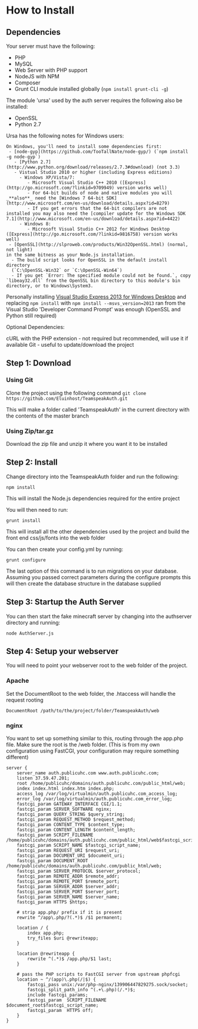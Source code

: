 How to Install
==============

Dependencies
------------

Your server must have the following:

- PHP
- MySQL
- Web Server with PHP support
- NodeJS with NPM
- Composer
- Grunt CLI module installed globally (`npm install grunt-cli -g`)

The module 'ursa' used by the auth server requires the following also be installed:

- OpenSSL
- Python 2.7

Ursa has the following notes for Windows users:

    On Windows, you'll need to install some dependencies first:
     - [node-gyp](https://github.com/TooTallNate/node-gyp/) (`npm install -g node-gyp`)
       - [Python 2.7](http://www.python.org/download/releases/2.7.3#download) (not 3.3)
       - Vistual Studio 2010 or higher (including Express editions)
         - Windows XP/Vista/7:
            - Microsoft Visual Studio C++ 2010 ([Express](http://go.microsoft.com/?linkid=9709949) version works well)
            - For 64-bit builds of node and native modules you will _**also**_ need the [Windows 7 64-bit SDK](http://www.microsoft.com/en-us/download/details.aspx?id=8279)
            - If you get errors that the 64-bit compilers are not installed you may also need the [compiler update for the Windows SDK 7.1](http://www.microsoft.com/en-us/download/details.aspx?id=4422)
         - Windows 8:
            - Microsoft Visual Studio C++ 2012 for Windows Desktop ([Express](http://go.microsoft.com/?linkid=9816758) version works well)
     - [OpenSSL](http://slproweb.com/products/Win32OpenSSL.html) (normal, not light)
    in the same bitness as your Node.js installation.
      - The build script looks for OpenSSL in the default install directory  
      (`C:\OpenSSL-Win32` or `C:\OpenSSL-Win64`)
      - If you get `Error: The specified module could not be found.`, copy `libeay32.dll` from the OpenSSL bin directory to this module's bin directory, or to Windows\System3.

Personally installing [Visual Studio Express 2013 for Windows Desktop](http://www.visualstudio.com/downloads/download-visual-studio-vs) and replacing `npm install` with `npm install --msvs_version=2013` ran from the Visual Studio 'Developer Command Prompt' was enough (OpenSSL and Python still required)

Optional Dependencies:

cURL with the PHP extension - not required but recommended, will use it if available
Git - useful to update/download the project

Step 1: Download
----------------

### Using Git

Clone the project using the following command `git clone https://github.com/Eluinhost/TeamspeakAuth.git`

This will make a folder called 'TeamspeakAuth' in the current directory with the contents of the master branch

### Using Zip/tar.gz

Download the zip file and unzip it where you want it to be installed

Step 2: Install
---------------

Change directory into the TeamspeakAuth folder and run the following:

`npm install`

This will install the Node.js dependencies required for the entire project

You will then need to run:

`grunt install`

This will install all the other dependencies used by the project and build the front end css/js/fonts into the web folder

You can then create your config.yml by running:

`grunt configure`

The last option of this command is to run migrations on your database. 
Assuming you passed correct parameters during the configure prompts this will then create the database structure in the database supplied

Step 3: Startup the Auth Server
-------------------------------

You can then start the fake minecraft server by changing into the authserver directory and running:

`node AuthServer.js`

Step 4: Setup your webserver
----------------------------

You will need to point your webserver root to the web folder of the project. 

### Apache

Set the DocumentRoot to the web folder, the .htaccess will handle the request rooting

    DocumentRoot /path/to/the/project/folder/TeamspeakAuth/web
    
### nginx

You want to set up something similar to this, routing through the app.php file. Make sure the root is the /web folder. (This is from my own configuration using FastCGI, your configuration may require something different)

    server {
        server_name auth.publicuhc.com www.auth.publicuhc.com;
        listen 37.59.47.201;
        root /home/publicuhc/domains/auth.publicuhc.com/public_html/web;
        index index.html index.htm index.php;
        access_log /var/log/virtualmin/auth.publicuhc.com_access_log;
        error_log /var/log/virtualmin/auth.publicuhc.com_error_log;
        fastcgi_param GATEWAY_INTERFACE CGI/1.1;
        fastcgi_param SERVER_SOFTWARE nginx;
        fastcgi_param QUERY_STRING $query_string;
        fastcgi_param REQUEST_METHOD $request_method;
        fastcgi_param CONTENT_TYPE $content_type;
        fastcgi_param CONTENT_LENGTH $content_length;
        fastcgi_param SCRIPT_FILENAME /home/publicuhc/domains/auth.publicuhc.com/public_html/web$fastcgi_script_name;
        fastcgi_param SCRIPT_NAME $fastcgi_script_name;
        fastcgi_param REQUEST_URI $request_uri;
        fastcgi_param DOCUMENT_URI $document_uri;
        fastcgi_param DOCUMENT_ROOT /home/publicuhc/domains/auth.publicuhc.com/public_html/web;
        fastcgi_param SERVER_PROTOCOL $server_protocol;
        fastcgi_param REMOTE_ADDR $remote_addr;
        fastcgi_param REMOTE_PORT $remote_port;
        fastcgi_param SERVER_ADDR $server_addr;
        fastcgi_param SERVER_PORT $server_port;
        fastcgi_param SERVER_NAME $server_name;
        fastcgi_param HTTPS $https;

        # strip app.php/ prefix if it is present
        rewrite ^/app\.php/?(.*)$ /$1 permanent;

        location / {
            index app.php;
            try_files $uri @rewriteapp;
        }

        location @rewriteapp {
            rewrite ^(.*)$ /app.php/$1 last;
        }

        # pass the PHP scripts to FastCGI server from upstream phpfcgi
        location ~ ^/(app)\.php(/|$) {
            fastcgi_pass unix:/var/php-nginx/139906447829275.sock/socket;
            fastcgi_split_path_info ^(.+\.php)(/.*)$;
            include fastcgi_params;
            fastcgi_param  SCRIPT_FILENAME $document_root$fastcgi_script_name;
            fastcgi_param  HTTPS off;
        }
    }